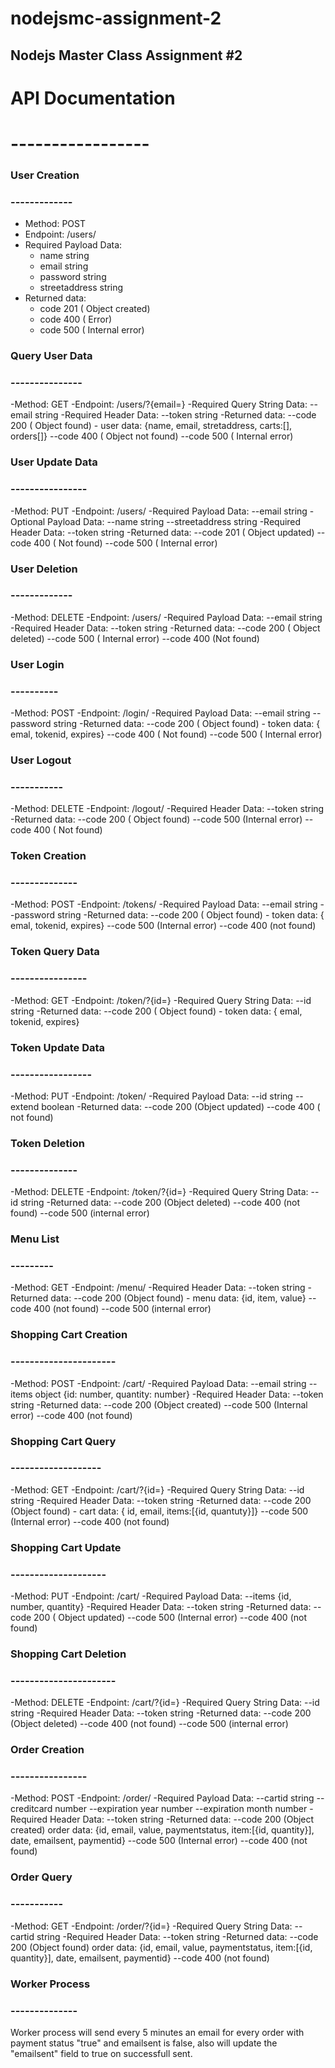 # nodejsmc-assignment-2
## Nodejs Master Class Assignment #2

# API Documentation
# -----------------

### **User Creation**
### **-------------**
- Method: POST
- Endpoint: /users/
- Required Payload Data:
  - name            string
  - email           string
  - password        string
  - streetaddress   string
- Returned data:
  - code        201 ( Object created)
  - code        400 ( Error)
  - code        500 ( Internal error)

### **Query User Data**
### **---------------**
-Method: GET
-Endpoint: /users/?{email=<email>}
-Required Query String Data:
--email           string
-Required Header Data:
--token           string
-Returned data:
--code        200 ( Object found) - user data: {name, email, stretaddress, carts:[], orders[]}
--code        400 ( Object not found)
--code        500 ( Internal error)

### **User Update Data**
### **----------------**
-Method: PUT
-Endpoint: /users/
-Required Payload Data:
--email           string
-Optional Payload Data:
--name            string
--streetaddress   string
-Required Header Data:
--token           string
-Returned data:
--code      201 ( Object updated)
--code      400 ( Not found)
--code        500 ( Internal error)

### **User Deletion**
### **-------------**
-Method: DELETE
-Endpoint: /users/
-Required Payload Data:
--email           string
-Required Header Data:
--token           string
-Returned data:
--code      200 ( Object deleted)
--code      500 ( Internal error)
--code      400 (Not found)

### **User Login**
### **----------**
-Method: POST
-Endpoint: /login/
-Required Payload Data:
--email           string
--password        string
-Returned data:
--code      200 ( Object found) - token data: { emal, tokenid, expires}
--code      400 ( Not found)
--code      500 ( Internal error)

### **User Logout**
### **-----------**
-Method: DELETE
-Endpoint: /logout/
-Required Header Data:
--token           string
-Returned data:
--code     200 ( Object found)
--code     500 (Internal error)
--code     400 ( Not found) 

### **Token Creation**
### **--------------**
-Method: POST
-Endpoint: /tokens/
-Required Payload Data:
--email           string
--password        string
-Returned data:
--code      200 ( Object found) - token data: { emal, tokenid, expires}
--code      500 (Internal error)
--code      400 (not found)

### **Token Query Data**
### **----------------**
-Method: GET
-Endpoint: /token/?{id=<token>}
-Required Query String Data:
--id           string
-Returned data:
--code      200 ( Object found) - token data: { emal, tokenid, expires}

### **Token Update Data**
### **-----------------**
-Method: PUT
-Endpoint: /token/
-Required Payload Data:
--id          string
--extend      boolean
-Returned data:
--code      200 (Object updated)
--code      400 ( not found)

### **Token Deletion**
### **--------------**
-Method: DELETE
-Endpoint: /token/?{id=<token>}
-Required Query String Data:
--id           string
-Returned data:
--code      200 (Object deleted)
--code      400 (not found)
--code      500 (internal error)

### **Menu List**
### **---------**
-Method: GET
-Endpoint: /menu/
-Required Header Data:
--token           string
-Returned data:
--code      200 (Object found) - menu data: {id, item, value}
--code      400 (not found)
--code      500 (internal error)

### **Shopping Cart Creation**
### **----------------------**
-Method: POST
-Endpoint: /cart/
-Required Payload Data:
--email        string
--items        object {id: number, quantity: number}
-Required Header Data:
--token           string
-Returned data:
--code      200 (Object created)
--code      500 (Internal error)
--code      400 (not found)

### **Shopping Cart Query**
### **-------------------**
-Method: GET
-Endpoint: /cart/?{id=<cart id>}
-Required Query String Data:
--id           string
-Required Header Data:
--token           string
-Returned data:
--code      200 (Object found) - cart data: { id, email, items:[{id, quantuty}]}
--code      500 (Internal error)
--code      400 (not found)

### **Shopping Cart Update**
### **--------------------**
-Method: PUT
-Endpoint: /cart/
-Required Payload Data:
--items        {id, number, quantity}
-Required Header Data:
--token           string
-Returned data:
--code      200 ( Object updated)
--code      500 (Internal error)
--code      400 (not found)

### **Shopping Cart Deletion**
### **----------------------**
-Method: DELETE
-Endpoint: /cart/?{id=<cart id>}
-Required Query String Data:
--id          string
-Required Header Data:
--token           string
-Returned data:
--code      200 (Object deleted)
--code      400 (not found)
--code      500 (internal error)


### **Order Creation**
### **----------------**
-Method: POST
-Endpoint: /order/
-Required Payload Data:
--cartid            string
--creditcard        number
--expiration year   number
--expiration month  number
-Required Header Data:
--token           string
-Returned data:
--code      200 (Object created) order data: {id, email, value, paymentstatus, item:[{id, quantity}], date, emailsent, paymentid}
--code      500 (Internal error)
--code      400 (not found)


### **Order Query**
### **-----------**
-Method: GET
-Endpoint: /order/?{id=<cartid>}
-Required Query String Data:
--cartid            string
-Required Header Data:
--token           string
-Returned data:
--code      200 (Object found) order data: {id, email, value, paymentstatus, item:[{id, quantity}], date, emailsent, paymentid}
--code      400 (not found)


### **Worker Process**
### **--------------**
Worker process will send every 5 minutes an email for every order with payment status "true" and emailsent is false, also will update the "emailsent" field to true on successfull sent.